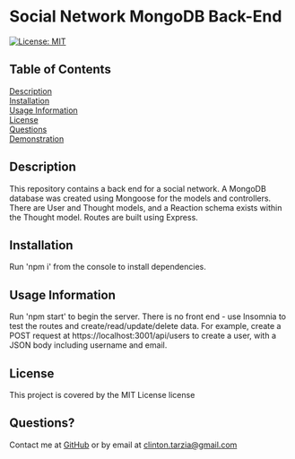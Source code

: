 
# Social Network MongoDB Back-End
[![License: MIT](https://img.shields.io/badge/License-MIT-yellow.svg)](https://opensource.org/licenses/MIT)
      
## Table of Contents

[Description](#description)<br>[Installation](#installation)<br>[Usage Information](#usageInfo)<br>[License](#license)<br>[Questions](#questions)<br>[Demonstration](#demonstration)


## Description<a id='description'></a>
This repository contains a back end for a social network.  A MongoDB database was created using Mongoose for the models and controllers.  There are User and Thought models, and a Reaction schema exists within the Thought model.  Routes are built using Express.  


## Installation<a id='installation'></a>
Run 'npm i' from the console to install dependencies.  

## Usage Information<a id='usageInfo'></a>
Run 'npm start' to begin the server.  There is no front end - use Insomnia to test the routes and create/read/update/delete data.  For example, create a POST request at https://localhost:3001/api/users to create a user, with a JSON body including username and email.  

## License<a id='license'></a>
This project is covered by the MIT License license


## Questions?<a id='questions'></a>
Contact me at [GitHub](https://github.com/otafu) or by email at <clinton.tarzia@gmail.com>
    